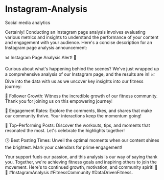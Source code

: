 # Instagram-Analysis
Social media analytics 

Certainly! Conducting an Instagram page analysis involves evaluating various metrics and insights to understand the performance of your content and engagement with your audience. Here's a concise description for an Instagram page analysis announcement:

📊 Instagram Page Analysis Alert! 🚀

Curious about what's happening behind the scenes? We've just wrapped up a comprehensive analysis of our Instagram page, and the results are in! 📈 Dive into the data with us as we uncover key insights into our fitness journey:

👥 Follower Growth: Witness the incredible growth of our fitness community. Thank you for joining us on this empowering journey!

💬 Engagement Rates: Explore the comments, likes, and shares that make our community thrive. Your interactions keep the momentum going!

📌 Top-Performing Posts: Discover the workouts, tips, and moments that resonated the most. Let's celebrate the highlights together!

🕒 Best Posting Times: Unveil the optimal moments when our content shines the brightest. Mark your calendars for prime engagement!

Your support fuels our passion, and this analysis is our way of saying thank you. Together, we're achieving fitness goals and inspiring others to join the movement. Here's to continued growth, motivation, and community spirit! 🙌💙 #InstagramAnalysis #FitnessCommunity #DataDrivenFitness.
